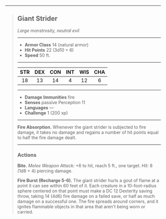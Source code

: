 ***
> ## Giant Strider
> *Large monstrosity, neutral evil*
> 
> ***
> 
> - **Armor Class** 14 (natural armor)
> - **Hit Points** 22 (3d10 + 6)
> - **Speed** 50 ft.
> 
> ***
> 
> |STR|DEX|CON|INT|WIS|CHA|
> |:---:|:---:|:---:|:---:|:---:|:---:|
> |18|13|14|4|12|6|
> 
> ***
> 
> - **Damage Immunities** fire
> - **Senses** passive Perception 11
> - **Languages** —
> - **Challenge** 1 (200 xp)
> 
> ***
> 
> **Fire Absorption.** Whenever the giant strider is subjected to fire damage, it takes no damage and regains a number of hit points equal to half the fire damage dealt.
> 
> ***
> 
> ### Actions
> **Bite.** *Melee Weapon Attack:* +6 to hit, reach 5 ft., one target. *Hit:* 8 (1d8 + 4) piercing damage.
> 
> **Fire Burst (Recharge 5-6).** The giant strider hurls a gout of flame at a point it can see within 60 feet of it. Each creature in a 10-foot-radius sphere centered on that point must make a DC 12 Dexterity saving throw, taking 14 (4d6) fire damage on a failed save, or half as much damage on a successful one. The fire spreads around corners, and it ignites flammable objects in that area that aren't being worn or carried.